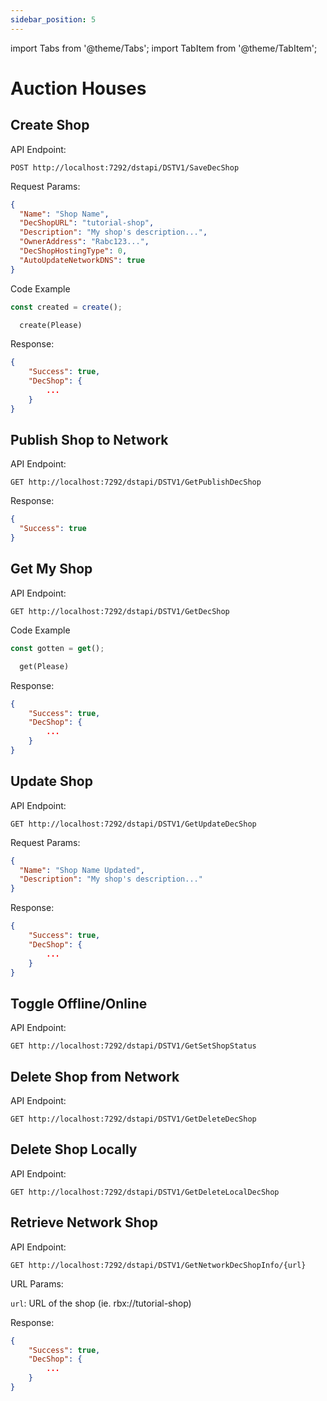 ```yaml
---
sidebar_position: 5
---
```


import Tabs from '@theme/Tabs';
import TabItem from '@theme/TabItem';

# Auction Houses

## Create Shop

API Endpoint:

```
POST http://localhost:7292/dstapi/DSTV1/SaveDecShop
```

Request Params:

```json
{
  "Name": "Shop Name",
  "DecShopURL": "tutorial-shop",
  "Description": "My shop's description...",
  "OwnerAddress": "Rabc123...",
  "DecShopHostingType": 0,
  "AutoUpdateNetworkDNS": true
}
```

Code Example

<Tabs>
<TabItem value="js" label="NodeJS">

```js
const created = create();
```

</TabItem>

<TabItem value="py" label="Python">

```python
  create(Please)
```

</TabItem>
</Tabs>

Response:

```json
{
    "Success": true,
    "DecShop": {
        ...
    }
}
```

## Publish Shop to Network

API Endpoint:

```
GET http://localhost:7292/dstapi/DSTV1/GetPublishDecShop
```

Response:

```json
{
  "Success": true
}
```

## Get My Shop

API Endpoint:

```
GET http://localhost:7292/dstapi/DSTV1/GetDecShop
```

Code Example

<Tabs>
<TabItem value="js" label="NodeJS">

```js
const gotten = get();
```

</TabItem>

<TabItem value="py" label="Python">

```python
  get(Please)
```

</TabItem>
</Tabs>

Response:

```json
{
    "Success": true,
    "DecShop": {
        ...
    }
}
```

## Update Shop

API Endpoint:

```
GET http://localhost:7292/dstapi/DSTV1/GetUpdateDecShop
```

Request Params:

```json
{
  "Name": "Shop Name Updated",
  "Description": "My shop's description..."
}
```

Response:

```json
{
    "Success": true,
    "DecShop": {
        ...
    }
}
```

## Toggle Offline/Online

API Endpoint:

```
GET http://localhost:7292/dstapi/DSTV1/GetSetShopStatus
```

## Delete Shop from Network

API Endpoint:

```
GET http://localhost:7292/dstapi/DSTV1/GetDeleteDecShop
```

## Delete Shop Locally

API Endpoint:

```
GET http://localhost:7292/dstapi/DSTV1/GetDeleteLocalDecShop
```

## Retrieve Network Shop

API Endpoint:

```
GET http://localhost:7292/dstapi/DSTV1/GetNetworkDecShopInfo/{url}
```

URL Params:

`url`: URL of the shop (ie. rbx://tutorial-shop)

Response:

```json
{
    "Success": true,
    "DecShop": {
        ...
    }
}
```
